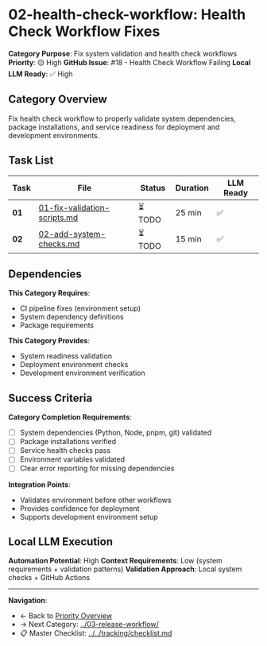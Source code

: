 # 02-health-check-workflow: Health Check Workflow Fixes

**Category Purpose**: Fix system validation and health check workflows
**Priority**: 🟡 High
**GitHub Issue**: #18 - Health Check Workflow Failing
**Local LLM Ready**: ✅ High

## Category Overview

Fix health check workflow to properly validate system dependencies, package installations, and service readiness for deployment and development environments.

## Task List

| Task | File | Status | Duration | LLM Ready |
|------|------|--------|----------|-----------|
| **01** | [01-fix-validation-scripts.md](01-fix-validation-scripts.md) | ⏳ TODO | 25 min | ✅ |
| **02** | [02-add-system-checks.md](02-add-system-checks.md) | ⏳ TODO | 15 min | ✅ |

## Dependencies

**This Category Requires**:
- CI pipeline fixes (environment setup)
- System dependency definitions
- Package requirements

**This Category Provides**:
- System readiness validation
- Deployment environment checks
- Development environment verification

## Success Criteria

**Category Completion Requirements**:
- [ ] System dependencies (Python, Node, pnpm, git) validated
- [ ] Package installations verified
- [ ] Service health checks pass
- [ ] Environment variables validated
- [ ] Clear error reporting for missing dependencies

**Integration Points**:
- Validates environment before other workflows
- Provides confidence for deployment
- Supports development environment setup

## Local LLM Execution

**Automation Potential**: High
**Context Requirements**: Low (system requirements + validation patterns)
**Validation Approach**: Local system checks + GitHub Actions

---

**Navigation**:
- ← Back to [Priority Overview](../../index.md)
- → Next Category: [../03-release-workflow/](../03-release-workflow/)
- 📋 Master Checklist: [../../tracking/checklist.md](../../tracking/checklist.md)